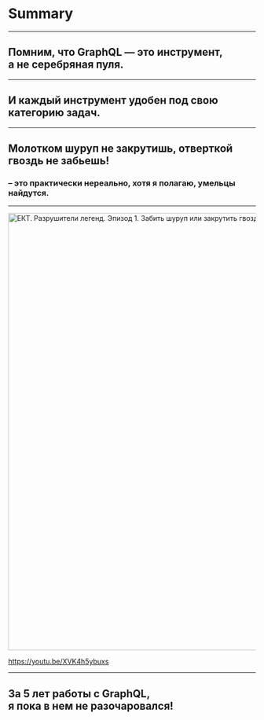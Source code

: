 # Summary

-----

## Помним, что GraphQL — это инструмент, <br/>а не серебряная пуля.

-----

## И каждый инструмент удобен под свою категорию задач.

-----

## Молотком шуруп не закрутишь, отверткой гвоздь не забьешь!

### – это практически нереально, хотя я полагаю, умельцы найдутся. <!-- .element: class="fragment gray" -->

-----

<a href="https://youtu.be/XVK4h5ybuxs" target="_blank"><img class="plain" src="./screw-and-nail.png" alt="ЕКТ. Разрушители легенд. Эпизод 1. Забить шуруп или закрутить гвоздь?" style="width: 890px" /></a>

<https://youtu.be/XVK4h5ybuxs>

-----

## За 5 лет работы с GraphQL, <br/>я пока в нем не разочаровался!
